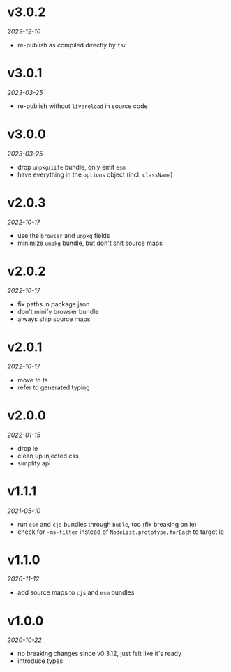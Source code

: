 # v3.0.2
_2023-12-10_

* re-publish as compiled directly by `tsc`

# v3.0.1
_2023-03-25_

* re-publish without `livereload` in source code

# v3.0.0
_2023-03-25_

* drop `unpkg`/`iife` bundle, only emit `esm`
* have everything in the `options` object (incl. `className`)

# v2.0.3
_2022-10-17_

* use the `browser` and `unpkg` fields
* minimize `unpkg` bundle, but don't shit source maps

# v2.0.2
_2022-10-17_

* fix paths in package.json
* don't minify browser bundle
* always ship source maps

# v2.0.1
_2022-10-17_

* move to ts
* refer to generated typing

# v2.0.0
_2022-01-15_

* drop ie
* clean up injected css
* simplify api

# v1.1.1
_2021-05-10_

* run `esm` and `cjs` bundles through `buble`, too (fix breaking on ie)
* check for `-ms-filter` instead of `NodeList.prototype.forEach` to target ie

# v1.1.0
_2020-11-12_

* add source maps to `cjs` and `esm` bundles

# v1.0.0
_2020-10-22_

* no breaking changes since v0.3.12, just felt like it's ready
* introduce types
